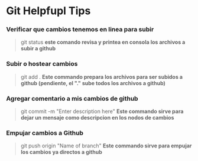 # Git Helpfupl Tips 


### Verificar que cambios tenemos en linea para subir 

> git status 
> **este comando revisa y printea en consola los archivos a subir a github**


### Subir o hostear cambios 

> git add .
> **Este commando prepara los archivos para ser subidos a github (pendiente, el "." sube todos los archivos a github)**

### Agregar comentario a mis cambios de github 

> git commit -m "Enter description here"
> **Este commando sirve para dejar un mensaje como descripcion en los nodos de cambios**


### Empujar cambios a Github 

> git push origin "Name of branch"
> **Este commando sirve para empujar los cambios ya directos a github** 